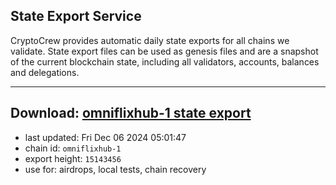 ## State Export Service
CryptoCrew provides automatic daily state exports for all chains we validate. State export files can be used as genesis files and are a snapshot of the current blockchain state, including all validators, accounts, balances and delegations.

---
**Download: [omniflixhub-1 state export](https://dl-eu2.ccvalidators.com/SERVICE/omniflixhub/omniflixhub-1_export_15143456.json)**
---

- last updated: Fri Dec 06 2024 05:01:47
- chain id: `omniflixhub-1`
- export height: `15143456`
- use for: airdrops, local tests, chain recovery
